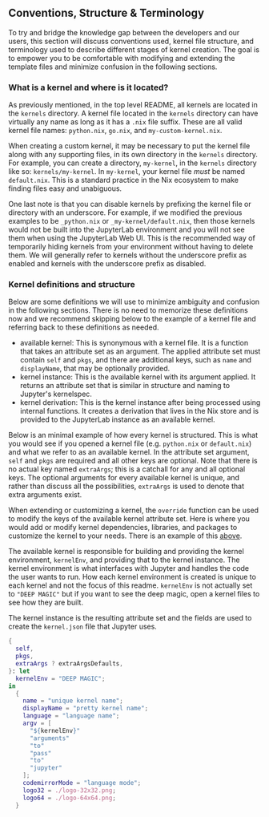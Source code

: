 ## Conventions, Structure & Terminology

To try and bridge the knowledge gap between the developers and our users, this section will discuss conventions used, kernel file structure, and terminology used to describe different stages of kernel creation.
The goal is to empower you to be comfortable with modifying and extending the template files and minimize confusion in the following sections.

### What is a kernel and where is it located?

As previously mentioned, in the top level README, all kernels are located in the `kernels` directory.
A kernel file located in the `kernels` directory can have virtually any name as long as it has a `.nix` file suffix.
These are all valid kernel file names: `python.nix`, `go.nix`, and `my-custom-kernel.nix`.

When creating a custom kernel, it may be necessary to put the kernel file along with any supporting files, in its own directory in the `kernels` directory.
For example, you can create a directory, `my-kernel`, in the `kernels` directory like so: `kernels/my-kernel`.
In `my-kernel`, your kernel file _must_ be named `default.nix`.
This is a standard practice in the Nix ecosystem to make finding files easy and unabiguous.

One last note is that you can disable kernels by prefixing the kernel file or directory with an underscore.
For example, if we modified the previous examples to be `_python.nix` or `_my-kernel/default.nix`, then those kernels would not be built into the JupyterLab environment and you will not see them when using the JupyterLab Web UI.
This is the recommended way of temporarily hiding kernels from your environment without having to delete them.
We will generally refer to kernels without the underscore prefix as enabled and kernels with the underscore prefix as disabled.

### Kernel definitions and structure

Below are some definitions we will use to minimize ambiguity and confusion in the following sections.
There is no need to memorize these definitions now and we recommend skipping below to the example of a kernel file and referring back to these definitions as needed.

- available kernel: This is synonymous with a kernel file.
  It is a function that takes an attribute set as an argument.
  The applied attribute set must contain `self` and `pkgs`, and there are additional keys, such as `name` and `displayName`, that may be optionally provided.
- kernel instance: This is the available kernel with its argument applied.
  It returns an attribute set that is similar in structure and naming to Jupyter's kernelspec.
- kernel derivation: This is the kernel instance after being processed using internal functions.
  It creates a derivation that lives in the Nix store and is provided to the JupyterLab instance as an available kernel.

Below is an minimal example of how every kernel is structured.
This is what you would see if you opened a kernel file (e.g. `python.nix` or `default.nix`) and what we refer to as an available kernel.
In the attribute set argument, `self` and `pkgs` are required and all other keys are optional.
Note that there is no actual key named `extraArgs`; this is a catchall for any and all optional keys.
The optional arguments for every available kernel is unique, and rather than discuss all the possibilities, `extraArgs` is used to denote that extra arguments exist.

When extending or customizing a kernel, the `override` function can be used to modify the keys of the available kernel attribute set.
Here is where you would add or modify kernel dependencies, libraries, and packages to customize the kernel to your needs.
There is an example of this [above](#extending-kernels).

The available kernel is responsible for building and providing the kernel environment, `kernelEnv`, and providing that to the kernel instance.
The kernel environment is what interfaces with Jupyter and handles the code the user wants to run.
How each kernel environment is created is unique to each kernel and not the focus of this readme.
`kernelEnv` is not actually set to `"DEEP MAGIC"` but if you want to see the deep magic, open a kernel files to see how they are built.

The kernel instance is the resulting attribute set and the fields are used to create the `kernel.json` file that Jupyter uses.

```nix
{
  self,
  pkgs,
  extraArgs ? extraArgsDefaults,
}: let
  kernelEnv = "DEEP MAGIC";
in
  {
    name = "unique kernel name";
    displayName = "pretty kernel name";
    language = "language name";
    argv = [
      "${kernelEnv}"
      "arguments"
      "to"
      "pass"
      "to"
      "jupyter"
    ];
    codemirrorMode = "language mode";
    logo32 = ./logo-32x32.png;
    logo64 = ./logo-64x64.png;
  }
```

